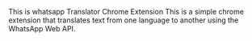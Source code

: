 This is whatsapp Translator Chrome Extension
This is a simple chrome extension that translates text from one language to another using the WhatsApp Web API.
